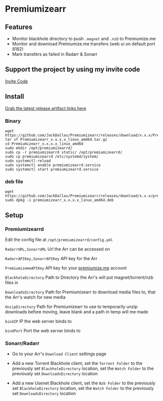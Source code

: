 # Premiumizearr

## Features

- Monitor blackhole directory to push `.magnet` and `.nzb` to Premiumize.me
- Monitor and download Premiumize.me transfers (web ui on default port 8182)
- Mark transfers as failed in Radarr & Sonarr

## Support the project by using my invite code

[Invite Code](https://www.premiumize.me/ref/446038083)

## Install

[Grab the latest release artifact links here](https://github.com/JackDallas/Premiumizearr/releases/)

### Binary

```
wget https://github.com/JackDallas/Premiumizearr/releases/download/x.x.x/Premiumizearr_x.x.x_linux_amd64.tar.gz
tar xf Premiumizearr_x.x.x.x_linux_amd64.tar.gz
cd Premiumizearr_x.x.x.x_linux_amd64
sudo mkdir /opt/premiumizearrd/
sudo cp -r premiumizearrd static/ /opt/premiumizearrd/
sudo cp premiumizearrd /etc/systemd/system/
sudo systemctl-reload
sudo systemctl enable premiumizearrd.service
sudo systemctl start premiumizearrd.service
```

### deb file

```
wget https://github.com/JackDallas/Premiumizearr/releases/download/x.x.x/premiumizearr_x.x.x._linux_amd64.deb
sudo dpkg -i premiumizearr_x.x.x.x_linux_amd64.deb
```

## Setup

### Premiumizearrd

Edit the config file at `/opt/premiumizearrd/config.yml`

`RadarrURL,SonarrURL` Url the Arr can be accessed on

`RadarrAPIKey,SonarrAPIKey` API key for the Arr

`PremiumizemeAPIKey` API key for your [premiumize.me](https://www.premiumize.me) account

`BlackholeDirectory` Path to Directory the Arr's will put magnet/torrent/nzb files in

`DownloadsDirectory` Path for Premiumizearr to download media files to, that the Arr's watch for new media

`UnzipDirectory` Path for Premiumizearr to use to temporarily unzip downloads before moving, leave blank and a path in temp will me made

`bindIP` IP the web server binds to

`bindPort` Port the web server binds to

### Sonarr/Radarr

- Go to your Arr's `Download Client` settings page

- Add a new Torrent Blackhole client, set the `Torrent Folder` to the previously set `BlackholeDirectory` location, set the `Watch Folder` to the previously set `DownloadsDirectory` location

- Add a new Usenet Blackhole client, set the `Nzb Folder` to the previously set `BlackholeDirectory` location, set the `Watch Folder` to the previously set `DownloadsDirectory` location
